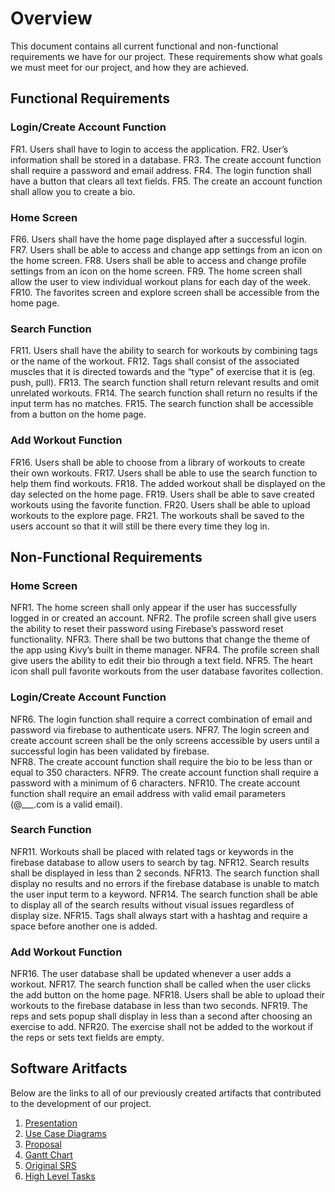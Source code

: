 # Overview
This document contains all current functional and non-functional requirements we have for our project. These requirements show what goals we must meet for our project, and how they are achieved. 
## Functional Requirements
### Login/Create Account Function
FR1. Users shall have to login to access the application.
FR2. User’s information shall be stored in a database.
FR3. The create account function shall require a password and email address.
FR4. The login function shall have a button that clears all text fields.
FR5. The create an account function shall allow you to create a bio.
### Home Screen
FR6. Users shall have the home page displayed after a successful login.
FR7. Users shall be able to access and change app settings from an icon on the home screen.
FR8. Users shall be able to access and change profile settings from an icon on the home screen.
FR9. The home screen shall allow the user to view individual workout plans for each day of the week.
FR10. The favorites screen and explore screen shall be accessible from the home page.
### Search Function
FR11. Users shall have the ability to search for workouts by combining tags or the name of the workout.
FR12. Tags shall consist of the associated muscles that it is directed towards and the “type” of exercise that it is (eg. push, pull).
FR13. The search function shall return relevant results and omit unrelated workouts.
FR14. The search function shall return no results if the input term has no matches.
FR15. The search function shall be accessible from a button on the home page.
### Add Workout Function
FR16. Users shall be able to choose from a library of workouts to create their own workouts.
FR17. Users shall be able to use the search function to help them find workouts.
FR18. The added workout shall be displayed on the day selected on the home page.
FR19. Users shall be able to save created workouts using the favorite function.
FR20. Users shall be able to upload workouts to the explore page.
FR21. The workouts shall be saved to the users account so that it will still be there every time they log in.
## Non-Functional Requirements
### Home Screen
NFR1. The home screen shall only appear if the user has successfully logged in or created an account.
NFR2. The profile screen shall give users the ability to reset their password using Firebase’s password reset functionality.
NFR3. There shall be two buttons that change the theme of the app using Kivy’s built in theme manager.
NFR4. The profile screen shall give users the ability to edit their bio through a text field.
NFR5. The heart icon shall pull favorite workouts from the user database favorites collection.
### Login/Create Account Function
NFR6. The login function shall require a correct combination of email and password via firebase to authenticate users.
NFR7. The login screen and create account screen shall be the only screens accessible by users until a successful login has been validated by firebase.  
NFR8. The create account function shall require the bio to be less than or equal to 350 characters.
NFR9. The create account function shall require a password with a minimum of 6 characters.
NFR10. The create account function shall require an email address with valid email parameters (@___.com is a valid email).
### Search Function
NFR11. Workouts shall be placed with related tags or keywords in the firebase database to allow users to search by tag.
NFR12. Search results shall be displayed in less than 2 seconds.
NFR13. The search function shall display no results and no errors if the firebase database is unable to match the user input term to a keyword.
NFR14. The search function shall be able to display all of the search results without visual issues regardless of display size.
NFR15. Tags shall always start with a hashtag and require a space before another one is added.
### Add Workout Function
NFR16. The user database shall be updated whenever a user adds a workout.
NFR17. The search function shall be called when the user clicks the add button on the home page.
NFR18. Users shall be able to upload their workouts to the firebase database in less than two seconds.
NFR19. The reps and sets popup shall display in less than a second after choosing an exercise to add.
NFR20. The exercise shall not be added to the workout if the reps or sets text fields are empty.
## Software Aritfacts
Below are the links to all of our previously created artifacts that contributed to the development of our project.
1. [Presentation](http://https://github.com/AboveLogic/GVSU-CIS350-TheTIA/blob/master/docs/TIA%20Presentation%202.pdf "Presentation")
2. [Use Case Diagrams](http://https://github.com/AboveLogic/GVSU-CIS350-TheTIA/tree/master/artifacts/use_case_diagrams "Use Case Diagrams")
3. [Proposal](http://https://github.com/AboveLogic/GVSU-CIS350-TheTIA/blob/master/docs/proposal-template.md "Proposal")
4. [Gantt Chart](http://https://github.com/AboveLogic/GVSU-CIS350-TheTIA/blob/master/docs/gantt_chart.drawio.png "Gantt Chart")
5. [Original SRS](http://https://github.com/AboveLogic/GVSU-CIS350-TheTIA/blob/master/docs/software_requirements_specifications.md "Original SRS")
6. [High Level Tasks](http://https://github.com/AboveLogic/GVSU-CIS350-TheTIA/blob/master/docs/high-level-tasks.md "High Level Tasks")
